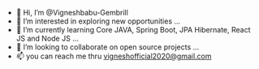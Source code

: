 - 👋 Hi, I’m @Vigneshbabu-Gembrill
- 👀 I’m interested in exploring new opportunities ...
- 🌱 I’m currently learning Core JAVA, Spring Boot, JPA Hibernate, React JS and Node JS ...
- 💞️ I’m looking to collaborate on open source projects ...
- 📫 you can reach me thru vigneshofficial2020@gmail.com

<!---
Vigneshbabu-Gembrill/Vigneshbabu-Gembrill is a ✨ special ✨ repository because its `README.md` (this file) appears on your GitHub profile.
You can click the Preview link to take a look at your changes.
--->
